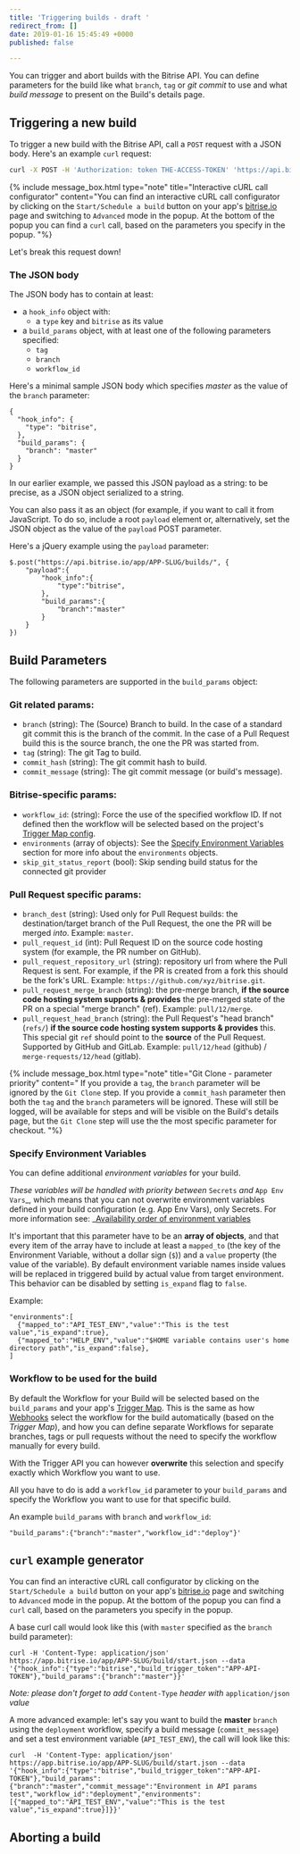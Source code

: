 ```yaml
---
title: 'Triggering builds - draft '
redirect_from: []
date: 2019-01-16 15:45:49 +0000
published: false

---
```

You can trigger and abort builds with the Bitrise API. You can define parameters for the build like what `branch`, `tag` or _git commit_ to use and what _build message_ to present on the Build's details page.

## Triggering a new build

To trigger a new build with the Bitrise API, call a `POST` request with a JSON body. Here's an example `curl` request:

``` bash
curl -X POST -H 'Authorization: token THE-ACCESS-TOKEN' 'https://api.bitrise.io/v0.1/apps/APP-SLUG/builds' -d '{"hook_info":{"type":"bitrise"},"build_params":{"branch":"master","workflow_id":"primary"},"triggered_by":"bitrise_api_doc"}'
```

{% include message_box.html type="note" title="Interactive cURL call configurator" content="You can find an interactive cURL call configurator by clicking on the `Start/Schedule a build` button on your app's [bitrise.io](https://www.bitrise.io) page and switching to `Advanced` mode in the popup. At the bottom of the popup you can find a `curl` call, based on the parameters you specify in the popup. "%}

Let's break this request down!

### The JSON body

The JSON body has to contain at least:

* a `hook_info` object with:
  * a `type` key and `bitrise` as its value
* a `build_params` object, with at least one of the following parameters specified:
  * `tag`
  * `branch`
  * `workflow_id`

Here's a minimal sample JSON body which specifies _master_ as the value of the `branch` parameter:

    {
      "hook_info": {
        "type": "bitrise",
      },
      "build_params": {
        "branch": "master"
      }
    }

In our earlier example, we passed this JSON payload as a string: to be precise, as a JSON object serialized to a string.

You can also pass it as an object (for example, if you want to call it from JavaScript. To do so, include a root `payload` element or, alternatively, set the JSON object as the value of the `payload` POST parameter.

Here's a jQuery example using the `payload` parameter:

    $.post("https://api.bitrise.io/app/APP-SLUG/builds/", {
        "payload":{
            "hook_info":{
                "type":"bitrise",
            },
            "build_params":{
                "branch":"master"
            }
        }
    })

## Build Parameters

The following parameters are supported in the `build_params` object:

### Git related params:

* `branch` (string): The (Source) Branch to build. In the case of a standard git commit this is the branch of the commit. In the case of a Pull Request build this is the source branch, the one the PR was started from.
* `tag` (string): The git Tag to build.
* `commit_hash` (string): The git commit hash to build.
* `commit_message` (string): The git commit message (or build's message).

### Bitrise-specific params:

* `workflow_id`: (string): Force the use of the specified workflow ID. If not defined then the workflow will be selected based on the project's [Trigger Map config](/webhooks/trigger-map/).
* `environments` (array of objects): See the [Specify Environment Variables](#specify-environment-variables) section for more info about the `environments` objects.
* `skip_git_status_report` (bool): Skip sending build status for the connected git provider

### Pull Request specific params:

* `branch_dest` (string): Used only for Pull Request builds: the destination/target branch of the Pull Request, the one the PR will be merged _into_. 
  Example: `master`.
* `pull_request_id` (int): Pull Request ID on the source code hosting system (for example, the PR number on GitHub).
* `pull_request_repository_url` (string): repository url from where the Pull Request is sent. For example, if the PR is created from a fork this should be the fork's URL.
  Example: `https://github.com/xyz/bitrise.git`.
* `pull_request_merge_branch` (string): the pre-merge branch, **if the source code hosting system supports & provides** the pre-merged state of the PR on a special "merge branch" (ref). 
  Example: `pull/12/merge`.
* `pull_request_head_branch` (string): the Pull Request's "head branch" (`refs/`) **if the source code hosting system supports & provides** this. This special git `ref` should point to the **source** of the Pull Request. Supported by GitHub and GitLab. 
  Example: `pull/12/head` (github) / `merge-requests/12/head` (gitlab).

{% include message_box.html type="note" title="Git Clone - parameter priority" content=" If you provide a `tag`, the `branch` parameter will be ignored by the `Git Clone` step. If you provide a `commit_hash` parameter then both the `tag` and the `branch` parameters will be ignored. These will still be logged, will be available for steps and will be visible on the Build's details page, but the `Git Clone` step will use the the most specific parameter for checkout. "%}

### Specify Environment Variables

You can define additional _environment variables_ for your build.

_These variables will be handled with priority between_ `Secrets` _and_ `App Env Vars`_, which means that you can not overwrite environment variables defined in your build configuration (e.g. App Env Vars), only Secrets. For more information see: _[Availability order of environment variables](/bitrise-cli/most-important-concepts/#availability-order-of-environment-variables)

It's important that this parameter have to be an **array of objects**, and that every item of the array have to include at least a `mapped_to` (the key of the Environment Variable, without a dollar sign (`$`)) and a `value` property (the value of the variable). By default environment variable names inside values will be replaced in triggered build by actual value from target environment. This behavior can be disabled by setting `is_expand` flag to `false`.

Example:

    "environments":[
      {"mapped_to":"API_TEST_ENV","value":"This is the test value","is_expand":true},
      {"mapped_to":"HELP_ENV","value":"$HOME variable contains user's home directory path","is_expand":false},
    ]

### Workflow to be used for the build

By default the Workflow for your Build will be selected based on the `build_params` and your app's [Trigger Map](/webhooks/trigger-map/). This is the same as how [Webhooks](/webhooks/) select the workflow for the build automatically (based on the _Trigger Map_), and how you can define separate Workflows for separate branches, tags or pull requests without the need to specify the workflow manually for every build.

With the Trigger API you can however **overwrite** this selection and specify exactly which Workflow you want to use.

All you have to do is add a `workflow_id` parameter to your `build_params` and specify the Workflow you want to use for that specific build.

An example `build_params` with `branch` and `workflow_id`:

    "build_params":{"branch":"master","workflow_id":"deploy"}'

## `curl` example generator

You can find an interactive cURL call configurator by clicking on the `Start/Schedule a build` button on your app's [bitrise.io](https://www.bitrise.io) page and switching to `Advanced` mode in the popup. At the bottom of the popup you can find a `curl` call, based on the parameters you specify in the popup.

A base curl call would look like this (with `master` specified as the `branch` build parameter):

    curl -H 'Content-Type: application/json' https://app.bitrise.io/app/APP-SLUG/build/start.json --data '{"hook_info":{"type":"bitrise","build_trigger_token":"APP-API-TOKEN"},"build_params":{"branch":"master"}}'

_Note: please don't forget to add_ `Content-Type` _header with_ `application/json` _value_

A more advanced example: let's say you want to build the **master** `branch` using the `deployment` workflow, specify a build message (`commit_message`) and set a test environment variable (`API_TEST_ENV`), the call will look like this:

    curl  -H 'Content-Type: application/json' https://app.bitrise.io/app/APP-SLUG/build/start.json --data '{"hook_info":{"type":"bitrise","build_trigger_token":"APP-API-TOKEN"},"build_params":{"branch":"master","commit_message":"Environment in API params test","workflow_id":"deployment","environments":[{"mapped_to":"API_TEST_ENV","value":"This is the test value","is_expand":true}]}}'

## Aborting a build